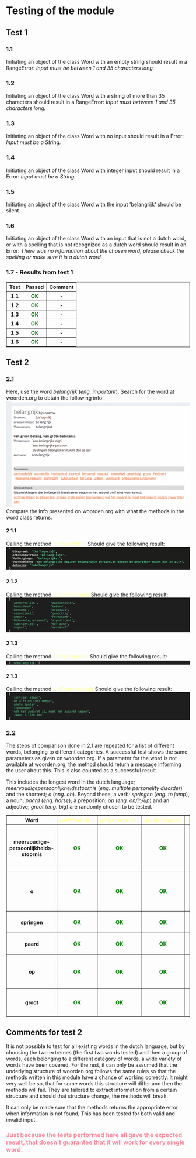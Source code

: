 # Testing of the module

## Test 1
### 1.1
Initiating an object of the class Word with an empty string should result in a RangeError: *Input must be between 1 and 35 characters long.*

### 1.2
Initiating an object of the class Word with a string of more than 35 characters should result in a RangeError: *Input must between 1 and 35 characters long.*

### 1.3
Initiating an object of the class Word with no input should result in a Error: *Input must be a String.*

### 1.4 
Initiating an object of the class Word with integer input should result in a Error: *Input must be a String.*

### 1.5 
Initiating an object of the class Word with the input 'belangrijk' should be silent. 

### 1.6
Initiating an object of the class Word with an input that is not a dutch word, or with a spelling that is not recognized as a dutch word should result in an Error: *There was no information about the chosen word, please check the spelling or make sure it is a dutch word.*

### 1.7 - Results from test 1
<table border="1" cellpadding="5">
  <tr>
    <th>Test</th>
    <th>Passed</th>
    <th>Comment</th>
  </tr>
  <tr>
    <th>1.1</th>
    <th><span style="color: green">OK</span></th>
    <th>-</th>
  </tr>
    <tr>
    <th>1.2</th>
    <th><span style="color: green">OK</span></th>
    <th>-</th>
  </tr>
    <tr>
    <th>1.3</th>
    <th><span style="color: green">OK</span></th>
    <th>-</th>
  </tr>
    <tr>
    <th>1.4</th>
    <th><span style="color: green">OK</span></th>
    <th>-</th>
  </tr>
    <tr>
    <th>1.5</th>
    <th><span style="color: green">OK</span></th>
    <th>-</th>
  </tr>
    </tr>
  <tr>
    <th>1.6</th>
    <th><span style="color: green">OK</span></th>
    <th>-</th>
  </tr>
</table>

## Test 2

### 2.1
Here, use the word *belangrijk* (*eng. important*). Search for the word at woorden.org to obtain the following info:
![belangrijk](/img/belangrijk_woorden.png)
Compare the info presented on woorden.org with what the methods in the word class returns.

#### 2.1.1
Calling the method <span style="color:#FFFF99">getWordInfo()</span>
Should give the following result:
![belangrijk](/img/belangrijk_objekt.jpeg)

#### 2.1.2
Calling the method <span style="color:#FFFF99">getSynonyms()</span>
Should give the following result:
![belangrijk](/img/belangrijk_syn.jpeg)

#### 2.1.3
Calling the method <span style="color:#FFFF99">getAntonyms()</span>
Should give the following result:
![belangrijk](/img/belangrijk_ant.jpeg)

#### 2.1.3
Calling the method <span style="color:#FFFF99">getExpressions()</span>
Should give the following result:
![belangrijk](/img/belangrijk_expressions.jpeg)

### 2.2
The steps of comparison done in 2.1 are repeated for a list of different words, belonging to different categories. A successful test shows the same parameters as given on woorden.org. If a parameter for the word is not available at woorden.org, the method should return a message informing the user about this. This is also counted as a successful result.

This includes the longest word in the dutch language; *meervoudigepersoonlijkheidsstoornis* (*eng. multiple personelity disorder*) and the shortest; *o* (*eng. oh*). Beyond these, a verb; *springen* (*eng. to jump*), a noun; *paard* (*eng. horse*); a preposition; *op*
(*eng. on/in/up*) and an adjective; *groot* (*eng. big*) are randomly chosen to be tested.


<table border="1" cellpadding="5">
  <tr>
    <th>Word</th>
    <th><span style="color:#FFFF99">getWordInfo()</span></th>
    <th><span style="color:#FFFF99">getSynonyms()</span></th>
    <th><span style="color:#FFFF99">getAntonyms()</span></th>
    <th><span style="color:#FFFF99">getExpressions()</span></th>
    <th>Comment</th>
  </tr>
  <tr>
   <th>meervoudige-<br>persoonlijkheids-<br>stoornis</th>
   <th><span style="color: green">OK</span></th>
   <th><span style="color: green">OK</span></th>
   <th><span style="color: green">OK</span></th>
   <th><span style="color: green">OK</span></th>
   <th>woorden.org offers no expressions or synonyms/antonyms for this word. Only getWordInfo() actually resturns data.</th>
  </tr>
    <tr>
   <th>o</th>
   <th><span style="color: green">OK</span></th>
   <th><span style="color: green">OK</span></th>
   <th><span style="color: green">OK</span></th>
   <th><span style="color: green">OK</span></th>
   <th>Offers only wordInfo and synonyms, gives the proper information messages for other methods</th>
  </tr>
    <tr>
   <th>springen</th>
   <th><span style="color: green">OK</span></th>
   <th><span style="color: green">OK</span></th>
   <th><span style="color: green">OK</span></th>
   <th><span style="color: green">OK</span></th>
   <th>No antonyms available, correct message provided.</th>
  </tr>
    <tr>
   <th>paard</th>
   <th><span style="color: green">OK</span></th>
   <th><span style="color: green">OK</span></th>
   <th><span style="color: green">OK</span></th>
   <th><span style="color: green">OK</span></th>
   <th>No antonyms available, correct message provided.</th>
  </tr>
  <tr>
   <th>op</th>
   <th><span style="color: green">OK</span></th>
   <th><span style="color: green">OK</span></th>
   <th><span style="color: green">OK</span></th>
   <th><span style="color: green">OK</span></th>
   <th>Unusally, for this word, two antonyms are available, the method captures them both.</th>
  </tr>
  </tr>
    <tr>
   <th>groot</th>
   <th><span style="color: green">OK</span></th>
   <th><span style="color: green">OK</span></th>
   <th><span style="color: green">OK</span></th>
   <th><span style="color: green">OK</span></th>
   <th>Information available in all categories, everything was correctly presented</th>
  </tr>
</table>

## Comments for test 2
It is not possible to test for all existing words in the dutch language, but by choosing the two extremes (the first two words tested) and then a gruop of words, each belonging to a different category of words, a wide variety of words have been covered. For the rest, it can only be assumed that the underlying structure of woorden.org follows the same rules so that the methods written in this module have a chance of working correctly. It might very well be so, that for some words this structure will differ and then the methods will fail. They are tailored to extract information from a certain structure and should that structure change, the methods will break.

It can only be made sure that the methods returns the appropriate error when information is not found, This has been tested for both valid and invalid input.

<h3 style="color:rgb(255, 140, 160)"> Just because the tests performed here all gave the expected result, that doesn't guarantee that it will work for every single word.</h3>